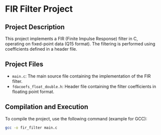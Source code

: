 # FIR Filter Project

## Project Description

This project implements a FIR (Finite Impulse Response) filter in C, operating on fixed-point data (Q15 format). The filtering is performed using coefficients defined in a header file.

## Project Files

- `main.c`: The main source file containing the implementation of the FIR filter.
- `fdacoefs_float_double.h`: Header file containing the filter coefficients in floating point format.

## Compilation and Execution

To compile the project, use the following command (example for GCC):

```bash
gcc -o fir_filter main.c
